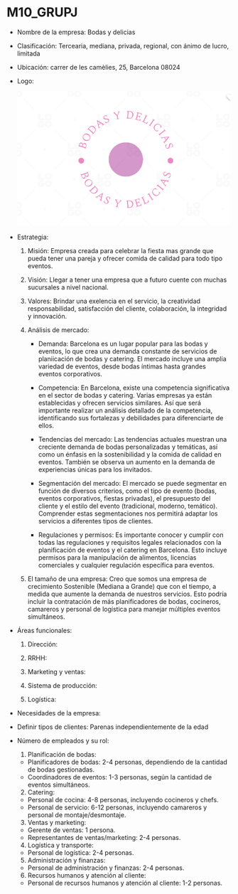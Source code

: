 # M10_GRUPJ
- Nombre de la empresa: Bodas y delicias

- Clasificación: Tercearia, mediana, privada, regional, con ánimo de lucro, limitada

- Ubicación: carrer de les camèlies, 25, Barcelona 08024

- Logo:

    ![Logo](2.png)

- Estrategia:

    1. Misión: Empresa creada para celebrar la fiesta mas grande que pueda tener una pareja y ofrecer comida de calidad para todo tipo eventos.
    
    2. Visión: Llegar a tener una empresa que a futuro cuente con muchas sucursales a nivel nacional.

    3. Valores: Brindar una exelencia en el servicio, la creatividad responsabilidad, satisfacción del cliente, colaboración, la integridad y innovación.  

    4. Análisis de mercado: 

        - Demanda: Barcelona es un lugar popular para las bodas y eventos, lo que crea una demanda constante de servicios de planiicación de bodas y catering. El mercado incluye una amplia variedad de eventos, desde bodas íntimas hasta grandes eventos corporativos.

        - Competencia: En Barcelona, existe una competencia significativa en el sector de bodas y catering. Varias empresas ya están establecidas y ofrecen servicios similares. Así que será importante realizar un análisis detallado de la competencia, identificando sus fortalezas y debilidades para diferenciarte de ellos.
        
        - Tendencias del mercado: Las tendencias actuales muestran una creciente demanda de bodas personalizadas y temáticas, así como un énfasis en la sostenibilidad y la comida de calidad en eventos. También se observa un aumento en la demanda de experiencias únicas para los invitados.

        - Segmentación del mercado: El mercado se puede segmentar en función de diversos criterios, como el tipo de evento (bodas, eventos corporativos, fiestas privadas), el presupuesto del cliente y el estilo del evento (tradicional, moderno, temático). Comprender estas segmentaciones nos permitirá adaptar los servicios a diferentes tipos de clientes.

        - Regulaciones y permisos: Es importante conocer y cumplir con todas las regulaciones y requisitos legales relacionados con la planificación de eventos y el catering en Barcelona. Esto incluye permisos para la manipulación de alimentos, licencias comerciales y cualquier regulación específica para eventos.


    5. El tamaño de una empresa: Creo que somos una empresa de crecimiento Sostenible (Mediana a Grande) que con el tiempo, a medida que aumente la demanda de nuestros servicios. Esto podría incluir la contratación de más planificadores de bodas, cocineros, camareros y personal de logística para manejar múltiples eventos simultáneos.

- Áreas funcionales: 

    1. Dirección:

    2. RRHH:

    3. Marketing y ventas:

    4. Sistema de producción:

    5. Logística: 

- Necesidades de la empresa:  

- Definir tipos de clientes: Parenas independientemente de la edad

- Número de empleados y su rol: 


    1. Planificación de bodas:
    - Planificadores de bodas: 2-4 personas, dependiendo de la cantidad de bodas gestionadas.
    - Coordinadores de eventos: 1-3 personas, según la cantidad de eventos simultáneos.

    2. Catering:
    - Personal de cocina: 4-8 personas, incluyendo cocineros y chefs.
    - Personal de servicio: 6-12 personas, incluyendo camareros y personal de montaje/desmontaje.

    3. Ventas y marketing:
    - Gerente de ventas: 1 persona.
    - Representantes de ventas/marketing: 2-4 personas.

    4. Logística y transporte:
    - Personal de logística: 2-4 personas.

    5. Administración y finanzas:
    - Personal de administración y finanzas: 2-4 personas.

    6. Recursos humanos y atención al cliente:
    - Personal de recursos humanos y atención al cliente: 1-2 personas.
